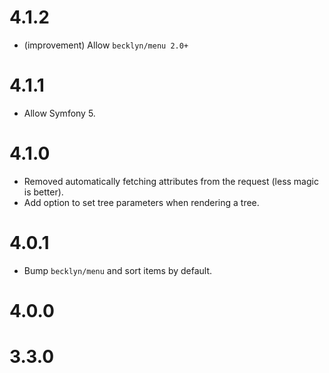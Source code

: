 4.1.2
=====

*   (improvement) Allow `becklyn/menu 2.0+`


4.1.1
=====

*   Allow Symfony 5.


4.1.0
=====

*   Removed automatically fetching attributes from the request (less magic is better).
*   Add option to set tree parameters when rendering a tree.


4.0.1
=====

*   Bump `becklyn/menu` and sort items by default.


4.0.0
=====


3.3.0
=====
